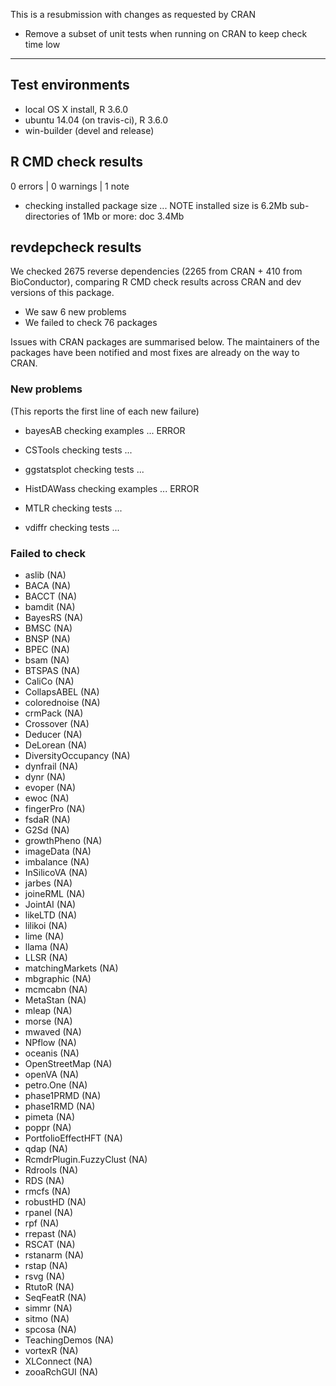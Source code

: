 This is a resubmission with changes as requested by CRAN

- Remove a subset of unit tests when running on CRAN to keep check time low

-------

## Test environments
* local OS X install, R 3.6.0
* ubuntu 14.04 (on travis-ci), R 3.6.0
* win-builder (devel and release)

## R CMD check results

0 errors | 0 warnings | 1 note

* checking installed package size ... NOTE
    installed size is  6.2Mb
    sub-directories of 1Mb or more:
      doc   3.4Mb

## revdepcheck results

We checked 2675 reverse dependencies (2265 from CRAN + 410 from BioConductor), comparing R CMD check results across CRAN and dev versions of this package.

 * We saw 6 new problems
 * We failed to check 76 packages

Issues with CRAN packages are summarised below. The maintainers of the packages have been notified and most fixes are already on the way to CRAN.

### New problems
(This reports the first line of each new failure)

* bayesAB
  checking examples ... ERROR

* CSTools
  checking tests ...

* ggstatsplot
  checking tests ...

* HistDAWass
  checking examples ... ERROR

* MTLR
  checking tests ...

* vdiffr
  checking tests ...

### Failed to check

* aslib                  (NA)
* BACA                   (NA)
* BACCT                  (NA)
* bamdit                 (NA)
* BayesRS                (NA)
* BMSC                   (NA)
* BNSP                   (NA)
* BPEC                   (NA)
* bsam                   (NA)
* BTSPAS                 (NA)
* CaliCo                 (NA)
* CollapsABEL            (NA)
* colorednoise           (NA)
* crmPack                (NA)
* Crossover              (NA)
* Deducer                (NA)
* DeLorean               (NA)
* DiversityOccupancy     (NA)
* dynfrail               (NA)
* dynr                   (NA)
* evoper                 (NA)
* ewoc                   (NA)
* fingerPro              (NA)
* fsdaR                  (NA)
* G2Sd                   (NA)
* growthPheno            (NA)
* imageData              (NA)
* imbalance              (NA)
* InSilicoVA             (NA)
* jarbes                 (NA)
* joineRML               (NA)
* JointAI                (NA)
* likeLTD                (NA)
* lilikoi                (NA)
* lime                   (NA)
* llama                  (NA)
* LLSR                   (NA)
* matchingMarkets        (NA)
* mbgraphic              (NA)
* mcmcabn                (NA)
* MetaStan               (NA)
* mleap                  (NA)
* morse                  (NA)
* mwaved                 (NA)
* NPflow                 (NA)
* oceanis                (NA)
* OpenStreetMap          (NA)
* openVA                 (NA)
* petro.One              (NA)
* phase1PRMD             (NA)
* phase1RMD              (NA)
* pimeta                 (NA)
* poppr                  (NA)
* PortfolioEffectHFT     (NA)
* qdap                   (NA)
* RcmdrPlugin.FuzzyClust (NA)
* Rdrools                (NA)
* RDS                    (NA)
* rmcfs                  (NA)
* robustHD               (NA)
* rpanel                 (NA)
* rpf                    (NA)
* rrepast                (NA)
* RSCAT                  (NA)
* rstanarm               (NA)
* rstap                  (NA)
* rsvg                   (NA)
* RtutoR                 (NA)
* SeqFeatR               (NA)
* simmr                  (NA)
* sitmo                  (NA)
* spcosa                 (NA)
* TeachingDemos          (NA)
* vortexR                (NA)
* XLConnect              (NA)
* zooaRchGUI             (NA)
